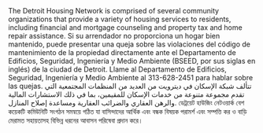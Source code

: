 <RenderIf language="default">
The Detroit Housing Network is comprised of several community organizations that provide a variety of housing services to residents, including financial and mortgage counseling and property tax and home repair assistance.

</RenderIf>

<RenderIf language="es">
Si su arrendador no proporciona un hogar bien mantenido, puede presentar una queja sobre las violaciones del código de mantenimiento de la propiedad directamente ante el Departamento de Edificios, Seguridad, Ingeniería y Medio Ambiente (BSEED, por sus siglas en inglés) de la ciudad de Detroit. Llame al Departamento de Edificios, Seguridad, Ingeniería y Medio Ambiente al 313-628-2451 para hablar sobre las quejas.

</RenderIf>

<RenderIf language="ar">
تتألف شبكة الإسكان في ديترويت من العديد من المنظمات المجتمعية التي تقدم مجموعة متنوعة من خدمات الإسكان للمقيمين، بما في ذلك الاستشارات المالية والرهن العقاري والضرائب العقارية ومساعدة إصلاح المنازل.

</RenderIf>

<RenderIf language="bn">
ডেট্রয়েট হাউজিং নেটওয়ার্ক বেশ কয়েকটি কমিউনিটি সংগঠন সমন্বয়ে গঠিত যা বাসিন্দাদের আর্থিক এবং বন্ধক বিষয়ক পরামর্শ এবং সম্পত্তি কর ও বাড়ি মেরামত সহায়তাসহ বিভিন্ন ধরনের আবাসন পরিষেবা প্রদান করে।

</RenderIf>
